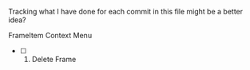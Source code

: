 Tracking what I have done for each commit in this file might be a better idea?

FrameItem Context Menu

- [ ] 
    1. Delete Frame